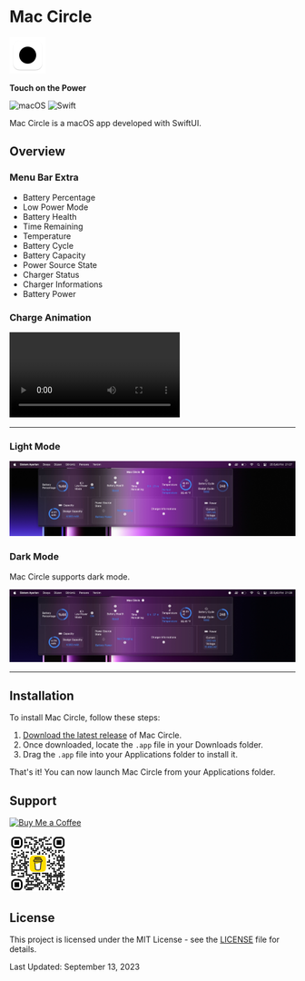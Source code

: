 # **Mac Circle**

<img src="/images/512-mac.png" alt="App Icon" width="64" height="64">

**Touch on the Power**


![macOS](https://img.shields.io/badge/mac%20os-000000?style=for-the-badge&logo=macos&logoColor=F0F0F0)
![Swift](https://img.shields.io/badge/swift-F54A2A?style=for-the-badge&logo=swift&logoColor=white)

Mac Circle is a macOS app developed with SwiftUI.

## Overview

### Menu Bar Extra

- Battery Percentage
- Low Power Mode
- Battery Health
- Time Remaining
- Temperature
- Battery Cycle
- Battery Capacity
- Power Source State
- Charger Status
- Charger Informations
- Battery Power

### Charge Animation

![App video](images/charge.mov)

---


### Light Mode

![App Screenshot](images/lightMode.jpg)



### Dark Mode

Mac Circle supports dark mode.


![App Screenshot](images/darkMode.jpg)

---




## Installation

To install Mac Circle, follow these steps:

1. [Download the latest release](https://github.com/brk-ozs11/Mac-Circle/releases/latest) of Mac Circle.
2. Once downloaded, locate the `.app` file in your Downloads folder.
3. Drag the `.app` file into your Applications folder to install it.

That's it! You can now launch Mac Circle from your Applications folder.


## Support

[![Buy Me a Coffee](https://www.buymeacoffee.com/assets/img/guidelines/download-assets-2.svg)](https://www.buymeacoffee.com/berkozus117)

<img src="images/bmc_qr.png" alt="QR Code" width="100">



## License

This project is licensed under the MIT License - see the [LICENSE](LICENSE) file for details.

Last Updated: September 13, 2023

